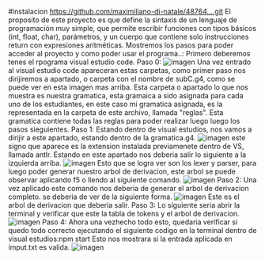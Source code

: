 #instalacion https://github.com/maximiliano-di-natale/48764....git
El proposito de este proyecto es que define la sintaxis de un lenguaje de programación muy simple, que permite escribir funciones con tipos básicos (int, float, char), parámetros, y un cuerpo que contiene solo instrucciones return con expresiones aritméticas.
Mostremos los pasos para poder acceder al proyecto y como poder usar el programa..:
Primero deberemos tenes el rpograma visual estudio code.
Paso 0:
![imagen](https://github.com/user-attachments/assets/63a51435-d795-4764-8308-fbf50e635f4c)
Una vez entrado al visual estudio code apareceran estas carpetas, como primer paso nos dirijiremos a apartado, o carpeta con el nombre de subC.g4, como se puede ver en esta imagen mas arriba.
Esta carpeta o apartado lo que nos muestra es nuestra gramatica, esta gramaica a sido asignada para cada uno de los estudiantes, en este caso mi gramatica asignada, es la representada en la carpeta de este archivo, llamada "reglas".
Esta gramatica contiene todas las reglas para poder realizar luego luego los pasos sieguientes.
Paso 1:
Estando dentro de visual estudios, nos vamos a dirijir a este apartado, estando dentro de la gramatica.g4.
![imagen](https://github.com/user-attachments/assets/9d049fe2-46e4-4f8c-bcf5-16f85666949b)
este signo que aparece es la extension instalada previamenete dentro de VS, llamada antlr. Estando en este apartado nos deberia salir lo siguiente a la izquierda arriba.
![imagen](https://github.com/user-attachments/assets/86776934-5b95-4be8-a0ba-e88dee2c8942)
Esto que se logra ver son los lexer y parser, para luego poder generar nuestro arbol de derivacion, este arbol se puede observar aplicando f5 o llendo al siguiente comando.
![imagen](https://github.com/user-attachments/assets/4823c42f-5164-4011-bfc7-11f561e3b943)
Paso 2:
Una vez aplicado este comando nos deberia de generar el arbol de derivacion completo. se deberia de ver de la siguiente forma.
![imagen](https://github.com/user-attachments/assets/804d3608-d364-454b-8596-d43f9025c70c)
Este es el arbol de derivacion que deberia salir.
Paso 3:
Lo siguiente seria abrir la terminal y verificar que este la tabla de tokens y el arbol de derivacion.
![imagen](https://github.com/user-attachments/assets/0550d20e-8acb-45c2-be97-88950a4369dd)
Paso 4:
Ahora una vezhecho todo esto, quedaria verificar si quedo todo correcto ejecutando el siguiente codigo en la terminal dentro de visual estudios:npm start
Esto nos mostrara si la entrada aplicada en imput.txt es valida.
![imagen](https://github.com/user-attachments/assets/acd10045-5d50-4ba5-8e6a-5c8ce6011607)









